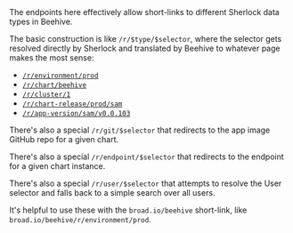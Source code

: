 <div className="text-color-body-text p-6">
The endpoints here effectively allow short-links to different Sherlock data types in Beehive.

The basic construction is like `/r/$type/$selector`, where the selector gets resolved directly by Sherlock and translated by Beehive to whatever page makes the most sense:

- [`/r/environment/prod`](/r/environment/prod)
- [`/r/chart/beehive`](/r/chart/beehive)
- [`/r/cluster/1`](/r/cluster/1)
- [`/r/chart-release/prod/sam`](/r/chart-release/prod/sam)
- [`/r/app-version/sam/v0.0.103`](/r/app-version/sam/v0.0.103)

There's also a special `/r/git/$selector` that redirects to the app image GitHub repo for a given chart.

There's also a special `/r/endpoint/$selector` that redirects to the endpoint for a given chart instance.

There's also a special `/r/user/$selector` that attempts to resolve the User selector and falls back to a simple search over all users.

It's helpful to use these with the `broad.io/beehive` short-link, like `broad.io/beehive/r/environment/prod`.

</div>
